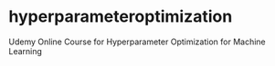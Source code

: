 # hyperparameteroptimization
Udemy Online Course for Hyperparameter Optimization for Machine Learning 
